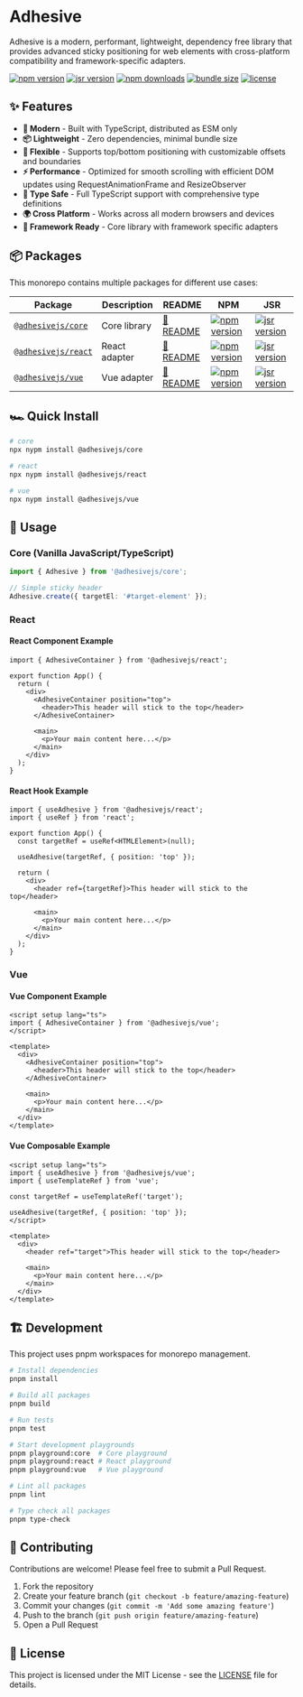 # Adhesive

Adhesive is a modern, performant, lightweight, dependency free library that provides advanced sticky positioning for web elements with cross-platform compatibility and framework-specific adapters.

[![npm version](https://img.shields.io/npm/v/@adhesivejs/core?color=4c207d)](https://npmjs.com/package/@adhesivejs/core)
[![jsr version](https://img.shields.io/jsr/v/@adhesivejs/core?color=4c207d)](https://jsr.io/@adhesivejs/core)
[![npm downloads](https://img.shields.io/npm/dm/@adhesivejs/core?color=4c207d)](https://npm.chart.dev/@adhesivejs/core)
[![bundle size](https://img.shields.io/bundlephobia/minzip/@adhesivejs/core?color=4c207d)](https://bundlephobia.com/package/@adhesivejs/core)
[![license](https://img.shields.io/github/license/adhesivejs/adhesive?color=4c207d)](https://github.com/adhesivejs/adhesive/blob/main/LICENSE)

## ✨ Features

- **🚀 Modern** - Built with TypeScript, distributed as ESM only
- **📦 Lightweight** - Zero dependencies, minimal bundle size
- **🔧 Flexible** - Supports top/bottom positioning with customizable offsets and boundaries
- **⚡ Performance** - Optimized for smooth scrolling with efficient DOM updates using RequestAnimationFrame and ResizeObserver
- **🎯 Type Safe** - Full TypeScript support with comprehensive type definitions
- **🌍 Cross Platform** - Works across all modern browsers and devices
- **🎨 Framework Ready** - Core library with framework specific adapters

## 📦 Packages

This monorepo contains multiple packages for different use cases:

| Package | Description | README | NPM | JSR
|---------|-------------|---------|-----|-----
| [`@adhesivejs/core`](./packages/core) | Core library | [📖 README](./packages/core/README.md) | [![npm version](https://img.shields.io/npm/v/@adhesivejs/core?color=4c207d)](https://npmjs.com/package/@adhesivejs/core) | [![jsr version](https://img.shields.io/jsr/v/@adhesivejs/core?color=4c207d)](https://jsr.io/@adhesivejs/core)
| [`@adhesivejs/react`](./packages/react) | React adapter | [📖 README](./packages/react/README.md) | [![npm version](https://img.shields.io/npm/v/@adhesivejs/react?color=4c207d)](https://npmjs.com/package/@adhesivejs/react) | [![jsr version](https://img.shields.io/jsr/v/@adhesivejs/react?color=4c207d)](https://jsr.io/@adhesivejs/react)
| [`@adhesivejs/vue`](./packages/vue) | Vue adapter | [📖 README](./packages/vue/README.md) | [![npm version](https://img.shields.io/npm/v/@adhesivejs/vue?color=4c207d)](https://npmjs.com/package/@adhesivejs/vue) | [![jsr version](https://img.shields.io/jsr/v/@adhesivejs/vue?color=4c207d)](https://jsr.io/@adhesivejs/vue)

## 🏎️ Quick Install

```sh
# core
npx nypm install @adhesivejs/core

# react
npx nypm install @adhesivejs/react

# vue
npx nypm install @adhesivejs/vue

```

## 🎨 Usage

### Core (Vanilla JavaScript/TypeScript)

```ts
import { Adhesive } from '@adhesivejs/core';

// Simple sticky header
Adhesive.create({ targetEl: '#target-element' });
```

### React

#### React Component Example

```tsx
import { AdhesiveContainer } from '@adhesivejs/react';

export function App() {
  return (
    <div>
      <AdhesiveContainer position="top">
        <header>This header will stick to the top</header>
      </AdhesiveContainer>

      <main>
        <p>Your main content here...</p>
      </main>
    </div>
  );
}
```

#### React Hook Example

```tsx
import { useAdhesive } from '@adhesivejs/react';
import { useRef } from 'react';

export function App() {
  const targetRef = useRef<HTMLElement>(null);

  useAdhesive(targetRef, { position: 'top' });

  return (
    <div>
      <header ref={targetRef}>This header will stick to the top</header>

      <main>
        <p>Your main content here...</p>
      </main>
    </div>
  );
}
```

### Vue

#### Vue Component Example

```vue
<script setup lang="ts">
import { AdhesiveContainer } from '@adhesivejs/vue';
</script>

<template>
  <div>
    <AdhesiveContainer position="top">
      <header>This header will stick to the top</header>
    </AdhesiveContainer>

    <main>
      <p>Your main content here...</p>
    </main>
  </div>
</template>
```

#### Vue Composable Example

```vue
<script setup lang="ts">
import { useAdhesive } from '@adhesivejs/vue';
import { useTemplateRef } from 'vue';

const targetRef = useTemplateRef('target');

useAdhesive(targetRef, { position: 'top' });
</script>

<template>
  <div>
    <header ref="target">This header will stick to the top</header>

    <main>
      <p>Your main content here...</p>
    </main>
  </div>
</template>
```

## 🏗️ Development

This project uses pnpm workspaces for monorepo management.

```sh
# Install dependencies
pnpm install

# Build all packages
pnpm build

# Run tests
pnpm test

# Start development playgrounds
pnpm playground:core  # Core playground
pnpm playground:react # React playground
pnpm playground:vue   # Vue playground

# Lint all packages
pnpm lint

# Type check all packages
pnpm type-check
```

## 🤝 Contributing

Contributions are welcome! Please feel free to submit a Pull Request.

1. Fork the repository
2. Create your feature branch (`git checkout -b feature/amazing-feature`)
3. Commit your changes (`git commit -m 'Add some amazing feature'`)
4. Push to the branch (`git push origin feature/amazing-feature`)
5. Open a Pull Request

## 📄 License

This project is licensed under the MIT License - see the [LICENSE](./LICENSE) file for details.
